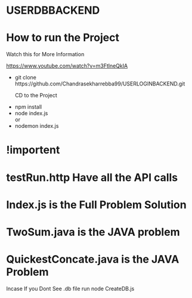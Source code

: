 # USERDBBACKEND

<h1>How to run the Project</h1>

<p>Watch this for More Information</p>
<a href="https://www.youtube.com/watch?v=m3FtlneQkIA" target="blank">https://www.youtube.com/watch?v=m3FtlneQkIA</a>
<ul>
<li>git clone https://github.com/Chandrasekharrebba99/USERLOGINBACKEND.git</li>
  <p>CD to the Project</p>
<li>npm install</li>
<li>node  index.js</li> or
<li>nodemon index.js</li>
</ul>

<h1>!importent</h1>

<h1>testRun.http Have all the API calls</h1>
<h1>Index.js is the Full Problem Solution</h1>
<h1>TwoSum.java is the JAVA problem</h1> 
<h1>QuickestConcate.java is the JAVA Problem</h1>
<p>Incase If you Dont See .db file run node CreateDB.js</h1>
